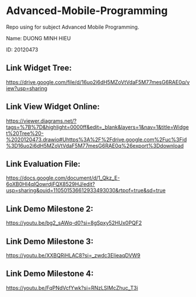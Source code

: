 # Advanced-Mobile-Programming
Repo using for subject Advanced Mobile Programming. 

Name: DUONG MINH HIEU

ID: 20120473

## Link Widget Tree:
https://drive.google.com/file/d/16uo2i6dH5MZoVtVdaF5M77mesG6RAE0q/view?usp=sharing


## Link View Widget Online: 
https://viewer.diagrams.net/?tags=%7B%7D&highlight=0000ff&edit=_blank&layers=1&nav=1&title=Widget%20Tree%20-%2020120473.drawio#Uhttps%3A%2F%2Fdrive.google.com%2Fuc%3Fid%3D16uo2i6dH5MZoVtVdaF5M77mesG6RAE0q%26export%3Ddownload

## Link Evaluation File:
https://docs.google.com/document/d/1_Qkz_E-6oXB0HI4qIQowrdjFQX8529HJ/edit?usp=sharing&ouid=110501536612933493030&rtpof=true&sd=true

## Link Demo Milestone 2: 
https://youtu.be/bg2_sAWq-d0?si=8gSpxy52HUx0PQF2

## Link Demo Milestone 3: 
https://youtu.be/XXBQRiHLAC8?si=_zwdc3EIieaqDVW9

## Link Demo Milestone 4:
https://youtu.be/FqPNdVcfYwk?si=RNzLSIMcZhuc_T3i
